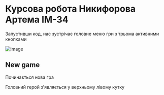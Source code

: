 ﻿# Курсова робота Никифорова Артема ІМ-34
 
Запустивши код, нас зустрічає головне меню гри з трьома активними кнопками

![image](https://github.com/dufedanceq/examOP1Year/assets/103373187/ce0c29fe-7335-4c89-a8e9-7a88a9e00f51)

## New game

Починається нова гра 

Головний герой з'являється у верхньому лівому кутку
